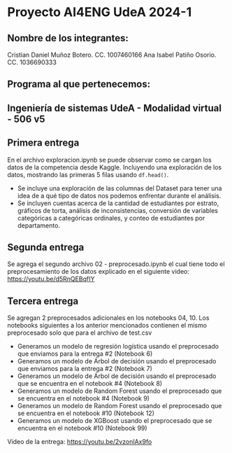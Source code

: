 # Proyecto AI4ENG UdeA 2024-1
## Nombre de los integrantes:
Cristian Daniel Muñoz Botero. CC. 1007460166
Ana Isabel Patiño Osorio. CC. 1036690333
## Programa al que pertenecemos:
Ingeniería de sistemas UdeA - Modalidad virtual - 506 v5
---
## Primera entrega
En el archivo exploracion.ipynb se puede observar como se cargan los datos de la competencia desde Kaggle. Incluyendo una exploración de los datos, mostrando las primeras 5 filas usando `df.head()`. 
- Se incluye una exploración de las columnas del Dataset para tener una idea de a qué tipo de datos nos podemos enfrentar durante el análisis.
- Se incluyen cuentas acerca de la cantidad de estudiantes por estrato, gráficos de torta, análisis de inconsistencias, conversión de variables categóricas a categóricas ordinales, y conteo de estudiantes por departamento. 


## Segunda entrega
Se agrega el segundo archivo 02 - preprocesado.ipynb el cual tiene todo el preprocesamiento de los datos explicado en el siguiente video:
https://youtu.be/d5RnQEBqfIY


## Tercera entrega
Se agregan 2 preprocesados adicionales en los notebooks 04, 10. Los notebooks siguientes a los anterior mencionados contienen el mismo preprocesado solo que para el archivo de test.csv

- Generamos un modelo de regresión logística usando el preprocesado que enviamos para la entrega #2 (Notebook 6)
- Generamos un modelo de Árbol de decisión usando el preprocesado que enviamos para la entrega #2 (Notebook 7)
- Generamos un modelo de Árbol de decisión usando el preprocesado que se encuentra en el notebook #4 (Notebook 8)
- Generamos un modelo de Random Forest usando el preprocesado que se encuentra en el notebook #4 (Notebook 9)
- Generamos un modelo de Random Forest usando el preprocesado que se encuentra en el notebook #10 (Notebook 12)
- Generamos un modelo de XGBoost usando el preprocesado que se encuentra en el notebook #10 (Notebook 99)

Video de la entrega: 
https://youtu.be/2vzonIAx9fo
